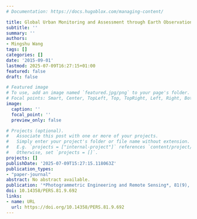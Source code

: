 ```yaml
---
# Documentation: https://docs.hugoblox.com/managing-content/

title: Global Urban Monitoring and Assessment through Earth Observation
subtitle: ''
summary: ''
authors:
- Mingshu Wang
tags: []
categories: []
date: '2015-09-01'
lastmod: 2025-07-09T16:27:15+01:00
featured: false
draft: false

# Featured image
# To use, add an image named `featured.jpg/png` to your page's folder.
# Focal points: Smart, Center, TopLeft, Top, TopRight, Left, Right, BottomLeft, Bottom, BottomRight.
image:
  caption: ''
  focal_point: ''
  preview_only: false

# Projects (optional).
#   Associate this post with one or more of your projects.
#   Simply enter your project's folder or file name without extension.
#   E.g. `projects = ["internal-project"]` references `content/project/deep-learning/index.md`.
#   Otherwise, set `projects = []`.
projects: []
publishDate: '2025-07-09T15:27:15.118063Z'
publication_types:
- "paper-journal"
abstract: No abstract available.
publication: '*Photogrammetric Engineering and Remote Sensing*, 81(9), pp. --692'
doi: 10.14358/PERS.81.9.692
links:
- name: URL
  url: https://doi.org/10.14358/PERS.81.9.692
---
```

